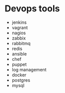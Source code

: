 # Devops tools 

* jenkins
* vagrant
* nagios
* zabbix
* rabbitmq
* redis
* ansible
* chef
* puppet
* log management
* docker
* postgres
* mysql








